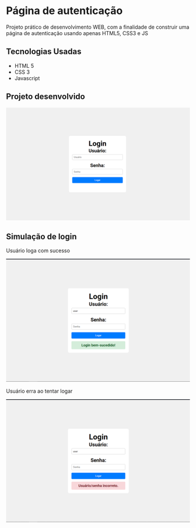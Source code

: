 # Página de autenticação
<p>Projeto prático de desenvolvimento WEB, com a finalidade de construir uma página de autenticação usando apenas HTML5, CSS3 e JS</p>

## Tecnologias Usadas
<ul>
    <li>HTML 5</li>
    <li>CSS 3</li>
    <li>Javascript</li>
</ul>

## Projeto desenvolvido
<img src="/img/tela-login.png" alt="Imagem do projeto finalizado!">

## Simulação de login
<p>Usuário loga com sucesso</p>
<img src="/img/tela-login-sucesso.png" alt="Imagem do projeto finalizado!">

<p>Usuário erra ao tentar logar</p>
<img src="/img/tela-login-falha.png" alt="Imagem do projeto finalizado!">
